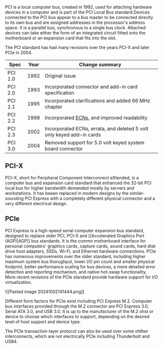 PCI is a local computer bus, created in 1992, used for attaching hardware devices in a computer and is part of the PCI Local Bus standard.Devices connected to the PCI bus appear to a bus master to be connected directly to its own bus and are assigned addresses in the processor's address space. It is a parallel bus, synchronous to a single bus clock. Attached devices can take either the form of an integrated circuit fitted onto the motherboard or an expansion card that fits into the slot.

The PCI standard has had many revisions over the years PCI-X and later PCIe in 2004.

| Spec    | Year | Change summary                                                                                                                     |
| ------- | ---- | ---------------------------------------------------------------------------------------------------------------------------------- |
| PCI 1.0 | 1992 | Original issue                                                                                                                     |
| PCI 2.0 | 1993 | Incorporated connector and add-in card specification                                                                               |
| PCI 2.1 | 1995 | Incorporated clarifications and added 66 MHz chapter                                                                               |
| PCI 2.2 | 1998 | Incorporated [ECNs](https://en.wikipedia.org/wiki/Engineering_change_orders "Engineering change orders"), and improved readability |
| PCI 2.3 | 2002 | Incorporated ECNs, errata, and deleted 5 volt only keyed add-in cards                                                              |
| PCI 3.0 | 2004 | Removed support for 5.0 volt keyed system board connector                                                                          |

## PCI-X

PCI-X, short for Peripheral Component Interconnect eXtended, is a computer bus and expansion card standard that enhanced the 32-bit PCI local bus for higher bandwidth demanded mostly by servers and workstations. It has beeen replaced in modern designs by the similar-sounding PCI Express with a completely different physical connector and a very different electrical design.

## PCIe

PCI Express is a high-speed serial computer expansion bus standard, designed to replace older PCI, PCI-X and [[Accelerated Graphics Port (AGP)|AGP]] bus standards. It is the commn motherboard interface for personal computers' graphics cards, capture cards, sound cards, hard disk drive host adapters, SSDs, Wi-Fi, and Ethernet hardware connections. PCIe has numerous improvements over the older standard, including higher maximum system bus thorughput, lower I/O pin count and smaller physical footprint, better performance scaling for bus devices, a more detailed error detection and reporting mechanism, and native hot-swap functionality. More recent revisions of the PCIe standard provide hardware support for I/O virtualization.

![[Pasted image 20241002141444.png]]

Different form factors for PCIe exist including PCI Express M.2. Computer bus interfaces provided through the M.2 connector are PCI Express 3.0, Serial ATA 3.0, and USB 3.0. It is up to the manufacturer of the M.2 ohst or device to choose which interfaces to support, depending on the desired level of host support and device type.

The PCIe transaction-layer protocol can also be used over some ohther interconnects, which are not electrically PCIe including Thunderbolt and USB4.